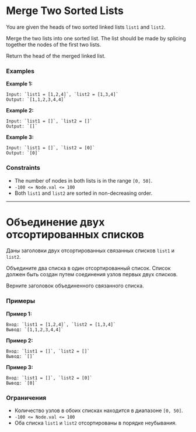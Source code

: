 # Merge Two Sorted Lists

You are given the heads of two sorted linked lists `list1` and `list2`.

Merge the two lists into one sorted list. The list should be made by splicing together the nodes of the first two lists.

Return the head of the merged linked list.

### Examples

**Example 1:**

```
Input: `list1 = [1,2,4]`, `list2 = [1,3,4]`
Output: `[1,1,2,3,4,4]`
```

**Example 2:**

```
Input: `list1 = []`, `list2 = []`
Output: `[]`
```

**Example 3:**

```
Input: `list1 = []`, `list2 = [0]`
Output: `[0]`
```

### Constraints

*   The number of nodes in both lists is in the range `[0, 50]`.
*   `-100 <= Node.val <= 100`
*   Both `list1` and `list2` are sorted in non-decreasing order.

---

# Объединение двух отсортированных списков

Даны заголовки двух отсортированных связанных списков `list1` и `list2`.

Объедините два списка в один отсортированный список. Список должен быть создан путем соединения узлов первых двух списков.

Верните заголовок объединенного связанного списка.

### Примеры

**Пример 1:**

```
Вход: `list1 = [1,2,4]`, `list2 = [1,3,4]`
Вывод: `[1,1,2,3,4,4]`
```

**Пример 2:**

```
Вход: `list1 = []`, `list2 = []`
Вывод: `[]`
```

**Пример 3:**

```
Вход: `list1 = []`, `list2 = [0]`
Вывод: `[0]`
```

### Ограничения

*   Количество узлов в обоих списках находится в диапазоне `[0, 50]`.
*   `-100 <= Node.val <= 100`
*   Оба списка `list1` и `list2` отсортированы в порядке неубывания.